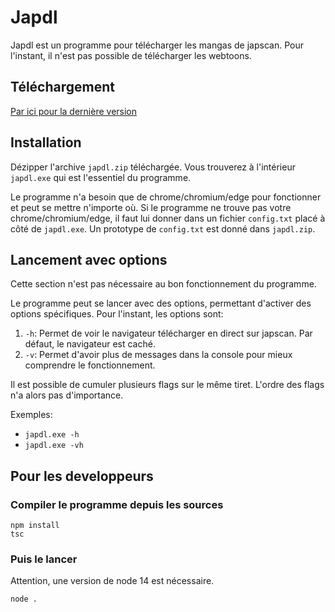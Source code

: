 # Japdl
Japdl est un programme pour télécharger les mangas de japscan. Pour l'instant, il n'est pas possible de télécharger les webtoons.

## Téléchargement
[Par ici pour la dernière version](https://github.com/Seysa/japdl/releases "Dernière version")

## Installation
Dézipper l'archive `japdl.zip` téléchargée. Vous trouverez à l'intérieur `japdl.exe` qui est l'essentiel du programme.

Le programme n'a besoin que de chrome/chromium/edge pour fonctionner et peut se mettre n'importe où. Si le programme ne trouve pas votre chrome/chromium/edge,
il faut lui donner dans un fichier `config.txt` placé à côté de `japdl.exe`. Un prototype de `config.txt` est donné dans `japdl.zip`.

## Lancement avec options
Cette section n'est pas nécessaire au bon fonctionnement du programme.

Le programme peut se lancer avec des options, permettant d'activer des options spécifiques. Pour l'instant, les options sont:

1. `-h`: Permet de voir le navigateur télécharger en direct sur japscan. Par défaut, le navigateur est caché.
2. `-v`: Permet d'avoir plus de messages dans la console pour mieux comprendre le fonctionnement.

Il est possible de cumuler plusieurs flags sur le même tiret. L'ordre des flags n'a alors pas d'importance.

Exemples:
- `japdl.exe -h`
- `japdl.exe -vh`

## Pour les developpeurs
### Compiler le programme depuis les sources
```
npm install
tsc
```
### Puis le lancer
Attention, une version de node 14 est nécessaire.
```
node .
```
